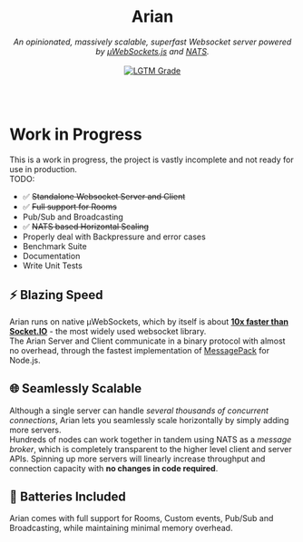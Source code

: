 <div align="center">
<h1>Arian</h1>

<i>
An opinionated, massively scalable, superfast Websocket server powered by <a href="https://github.com/uNetworking/uWebSockets.js">µWebSockets.js</a> and <a href="https://nats.io/">NATS</a>.
</i>
<br><br>
<a href="https://lgtm.com/projects/g/theseyan/arian/context:javascript"><img alt="LGTM Grade" src="https://img.shields.io/lgtm/grade/javascript/github/theseyan/arian?logo=lgtm"></a>

<br><br>
</div>

# Work in Progress

This is a work in progress, the project is vastly incomplete and not ready for use in production.  
TODO:
- :white_check_mark: ~~Standalone Websocket Server and Client~~
- :white_check_mark: ~~Full support for Rooms~~
- Pub/Sub and Broadcasting
- :white_check_mark: ~~NATS based Horizontal Scaling~~
- Properly deal with Backpressure and error cases
- Benchmark Suite
- Documentation
- Write Unit Tests


## :zap: Blazing Speed

Arian runs on native µWebSockets, which by itself is about **[10x faster than Socket.IO](https://medium.com/swlh/100k-secure-websockets-with-raspberry-pi-4-1ba5d2127a23)** - the most widely used websocket library.  
The Arian Server and Client communicate in a binary protocol with almost no overhead, through the fastest implementation of [MessagePack](https://msgpack.org/) for Node.js.

## :globe_with_meridians: Seamlessly Scalable

Although a single server can handle *several thousands of concurrent connections*, Arian lets you seamlessly scale horizontally by simply adding more servers.  
Hundreds of nodes can work together in tandem using NATS as a *message broker*, which is completely transparent to the higher level client and server APIs.
Spinning up more servers will linearly increase throughput and connection capacity with **no changes in code required**.

## :battery: Batteries Included

Arian comes with full support for Rooms, Custom events, Pub/Sub and Broadcasting, while maintaining minimal memory overhead.
